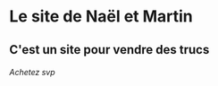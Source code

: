 <html>
	<head>
		<title>Site marchand</title>
		<meta charset="utf-8">
	</head>
	<body>
		<h1>Le site de Naël et Martin</h1>
		<h2>C'est un site pour vendre des trucs</h2>
		<h6>Achetez svp</h6>
	</body>
</html>
